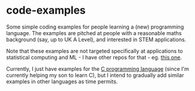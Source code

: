# code-examples

Some simple coding examples for people learning a (new) programming language. The examples are pitched at people with a reasonable maths background (say, up to UK A Level), and interested in STEM applications.

Note that these examples are not targeted specifically at applications to statistical computing and ML - I have other repos for that - eg. [this one](https://github.com/darrenjw/fp-ssc-course).

Currently, I just have examples for the [C programming language](C/) (since I'm currently helping my son to learn C), but I intend to gradually add similar examples in other languages as time permits.

